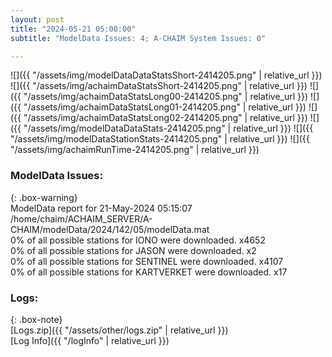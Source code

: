 ```yaml
---
layout: post
title: "2024-05-21 05:00:00"
subtitle: "ModelData Issues: 4; A-CHAIM System Issues: 0"

---
```


![]({{ "/assets/img/modelDataDataStatsShort-2414205.png" | relative_url }})
![]({{ "/assets/img/achaimDataStatsShort-2414205.png" | relative_url }})
![]({{ "/assets/img/achaimDataStatsLong00-2414205.png" | relative_url }})
![]({{ "/assets/img/achaimDataStatsLong01-2414205.png" | relative_url }})
![]({{ "/assets/img/achaimDataStatsLong02-2414205.png" | relative_url }})
![]({{ "/assets/img/modelDataDataStats-2414205.png" | relative_url }})
![]({{ "/assets/img/modelDataStationStats-2414205.png" | relative_url }})
![]({{ "/assets/img/achaimRunTime-2414205.png" | relative_url }})


### ModelData Issues:  
  
{: .box-warning}  
 ModelData report for 21-May-2024 05:15:07   
 /home/chaim/ACHAIM_SERVER/A-CHAIM/modelData/2024/142/05/modelData.mat   
 0% of all possible stations for IONO were downloaded. x4652   
 0% of all possible stations for JASON were downloaded. x2   
 0% of all possible stations for SENTINEL were downloaded. x4107   
 0% of all possible stations for KARTVERKET were downloaded. x17   
  


### Logs:  
  
{: .box-note}  
[Logs.zip]({{ "/assets/other/logs.zip" | relative_url }})  
[Log Info]({{ "/logInfo" | relative_url }})  
